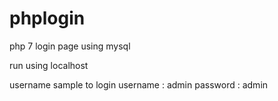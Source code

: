 # phplogin
php 7 login page using mysql 


run using localhost 

username sample to login 
username : admin
password : admin
